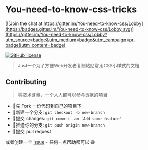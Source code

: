 # You-need-to-know-css-tricks

[![Join the chat at https://gitter.im/You-need-to-know-css/Lobby](https://badges.gitter.im/You-need-to-know-css/Lobby.svg)](https://gitter.im/You-need-to-know-css/Lobby?utm_source=badge&utm_medium=badge&utm_campaign=pr-badge&utm_content=badge)

[![GitHub license](https://img.shields.io/github/license/l-hammer/You-need-to-know-css.svg)](https://github.com/l-hammer/You-need-to-know-css/blob/master/LICENSE)

> Just一个为了方便Web开发者复制粘贴常用CSS小样式的文档

## Contributing

> 零技术含量，一个人人都可以参与贡献的项目

- :fork_and_knife:先 Fork 一份代码到自己的项目下
- :wrench:新建一个分支: `git checkout -b new-branch`
- :memo:提交 changes: `git commit -am 'Add some feature'`
- :rocket:推送你的分支: `git push origin new-branch`
- :tada:提交 pull request

或者创建一个 [issue](https://github.com/l-hammer/You-need-to-know-css/issues) - 任何一点帮助都可以 :smile: